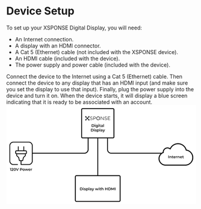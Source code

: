 # Device Setup
To set up your XSPONSE Digital Display, you will need:
-	An Internet connection.
-	A display with an HDMI connector.
-	A Cat 5 (Ethernet) cable (not included with the XSPONSE device).
-	An HDMI cable (included with the device).
-	The power supply and power cable (included with the device).

Connect the device to the Internet using a Cat 5 (Ethernet) cable. Then connect the device to any display that has an HDMI input (and make sure you set the display to use that input). Finally, plug the power supply into the device and turn it on. When the device starts, it will display a blue screen indicating that it is ready to be associated with an account.
![display setup diagram](display-setup-diagram.png)
